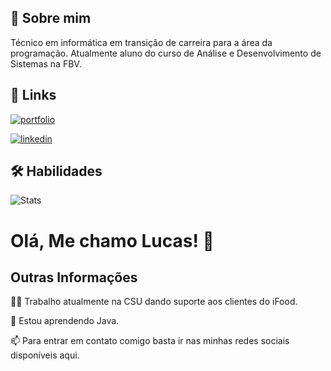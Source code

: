 ## 🚀 Sobre mim
Técnico em informática em transição de carreira para a área da programação.
Atualmente aluno do curso de Análise e Desenvolvimento de Sistemas na FBV.


## 🔗 Links
[![portfolio](https://img.shields.io/badge/my_portfolio-000?style=for-the-badge&logo=ko-fi&logoColor=white)](https://lucasbarros.dev)

[![linkedin](https://img.shields.io/badge/linkedin-0A66C2?style=for-the-badge&logo=linkedin&logoColor=white)](https://www.linkedin.com/in/barroslucasz)

## 🛠 Habilidades

![Stats](https://github-readme-stats.vercel.app/api/top-langs/?username=barroslucasz&theme=blue-green)

# Olá, Me chamo Lucas! 👋


## Outras Informações
👩‍💻 Trabalho atualmente na CSU dando suporte aos clientes do iFood.

🧠 Estou aprendendo Java.

📫 Para entrar em contato comigo basta ir nas minhas redes sociais disponíveis aqui.
